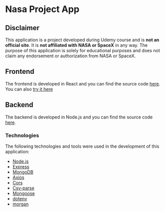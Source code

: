 # Nasa Project App

## Disclaimer

This application is a project developed during Udemy course and is **not an official site**. It is **not affiliated with NASA or SpaceX** in any way. The purpose of this application is solely for educational purposes and does not claim any endorsement or authorization from NASA or SpaceX.


## Frontend
The frontend is developed in React and you can find the source code [here](https://github.com/elciosato/nasa-project-frontend). You can also [try it here](https://nasa-project-frontend.vercel.app/)


## Backend
The backend is developed in Node.js and you can find the source code [here](https://github.com/elciosato/nasa-project-backend).

### Technologies

The following technologies and tools were used in the development of this application:

- [Node.js](https://nodejs.org/)
- [Express](https://expressjs.com/)
- [MongoDB](https://www.mongodb.com/)
- [Axios](https://www.npmjs.com/package/axios)
- [Cors](https://www.npmjs.com/package/cors)
- [Csv-parse](https://www.npmjs.com/package/csv-parse)
- [Mongoose](https://www.npmjs.com/package/mongoose)
- [dotenv](https://www.npmjs.com/package/dotenv)
- [morgan](https://www.npmjs.com/package/morgan)

